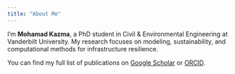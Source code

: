 ```yaml
---
title: "About Me"
---
```


I’m **Mohamad Kazma**, a PhD student in Civil & Environmental Engineering at Vanderbilt University. My research focuses on modeling, sustainability, and computational methods for infrastructure resilience.

You can find my full list of publications on [Google Scholar](https://scholar.google.com/citations?user=l2LDgLAAAAAJ&hl=en) or [ORCID](https://orcid.org/0000-0002-8217-1633).